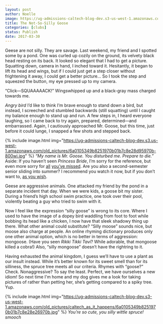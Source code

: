 ```yaml
---
layout: post
author: Noelle
image: https://ug-admissions-caltech-blog-dev.s3-us-west-1.amazonaws.com/old_pictures/caltech_as_it_happens/6a0105349b8251970b01b7c8e28d93970b.jpg
title: The Not-So-Silly Goose
categories: [clubs]
status: Publish
date: 2017-03-30
---
```


Geese are not silly. They are savage. Last weekend, my friend and I spotted some by a pond. One was curled up cozily on the ground, its velvety black head resting on its back. It looked so elegant that I had to get a picture. Squatting down, camera in hand, I inched toward it. Hesitantly, it began to lift its head and wings, but if I could just get a step closer without frightening it away, I could get a better picture… So I took the step and squeezed the button, my eye pressed up to my camera.

“Click—SQUAAAAACK!” Wingswhipped up and a black-gray mass charged towards me.

*Angry bird*
I’d like to think I’m brave enough to stand down a bird, but instead, I screeched and stumbled backwards (still squatting) until I caught my balance enough to stand up and run. A few steps in, I heard everyone laughing, so I came back to try again, prepared, determined—and embarrassed. Again, I cautiously approached Mr. Goose, but this time, just before it could lunge, I snapped a few shots and stepped back.


{% include image.html img="https://ug-admissions-caltech-blog-dev.s3.us-west-1.amazonaws.com/old_pictures/6a0105349b8251970b01b7c8e28d95970b-800wi.jpg" %}
*“My name is Mr. Goose. You disturbed me. Prepare to die.”*
Aside: If you haven’t seen *Princess Bride*, I’m sorry for the reference, but even more sorry for <a href="https://www.youtube.com/watch?v=6JGp7Meg42U">all</a> <a href="https://www.youtube.com/watch?v=OHVjs4aobqs">you’ve missed</a>. Are you also a second-semester senior sliding into summer? I recommend you watch it now, but if you don’t want to, <a href="https://www.youtube.com/watch?v=baH16TT1tLs">as you wish</a>.

Geese are aggressive animals. One attacked my friend by the pond in a separate incident that day. When we were kids, a goose bit my sister. During a friend’s high school swim practice, one took over their pool, violently beating a guy who tried to swim with it.

Now I feel like the expression “silly goose” is wrong to its core. Where I used to have the image of a dopey bird waddling from foot to foot while bobbing its head like a chicken, I now have that sleek shadowy thing up there. What other animal could substitute? “Silly moose” sounds nice, but moose also charge at people. An online rhyming dictionary produces only one other animal option, which is no better in terms of aggression: mongoose. (Have you seen *Rikki Tikki Tavi*? While adorable, that mongoose killed a cobra!) Also, “silly mongoose” doesn’t have the rightring to it.

Having exhausted the animal kingdom, I guess we’ll have to use a plant as our insult instead. While it’s better known for its sweet smell than for its silliness, the spruce tree meets all our criteria. Rhymes with “goose?” Check. Nonaggressive? To say the least. Perfect, we have ourselves a new idiom! So next time I'm home and my dog gives me a look for taking pictures of rather than petting her, she’s getting compared to a spiky tree. Yup.


{% include image.html img="https://ug-admissions-caltech-blog-dev.s3-us-west-1.amazonaws.com/old_pictures/caltech_as_it_happens/6a0105349b8251970b01b7c8e28e26970b.jpg" %}
*You’re so cute, you silly wittle spruce! *smooch**
